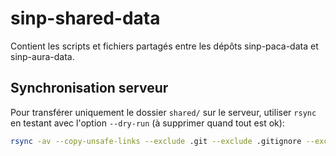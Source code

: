 # sinp-shared-data
Contient les scripts et fichiers partagés entre les dépôts sinp-paca-data et sinp-aura-data.

## Synchronisation serveur

Pour transférer uniquement le dossier `shared/` sur le serveur, utiliser `rsync`
en testant avec l'option `--dry-run` (à supprimer quand tout est ok):

```bash
rsync -av --copy-unsafe-links --exclude .git --exclude .gitignore --exclude data/raw/ --exclude config/settings.ini ./ geonat@db-<region>-sinp:~/data/shared/ --dry-run
```
